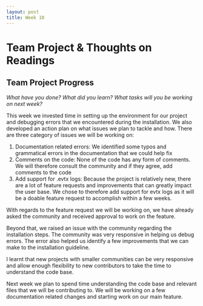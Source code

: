 ```yaml
---
layout: post
title: Week 10
---
```


# Team Project & Thoughts on Readings

## Team Project Progress

*What have you done? What did you learn? What tasks will you be working on next week?*

This week we invested time in setting up the environment for our project and debugging errors that we encountered during the installation. We also developed an action plan on what issues we plan to tackle and how. There are three category of issues we will be working on: 

1. Documentation related errors: We identified some typos and grammatical errors in the documentation that we could help fix
2. Comments on the code: None of the code has any form of comments. We will therefore consult the community and if they agree, add comments to the code
3. Add support for .evtx logs: Because the project is relatively new, there are a lot of feature requests and improvements that can greatly impact the user base. We chose to therefore add support for evtx logs as it will be a doable feature request to accomplish within a few weeks. 

With regards to the feature request we will be working on, we have already asked the community and received approval to work on the feature. 

Beyond that, we raised an issue with the community regarding the installation steps. The community was very responsive in helping us debug errors. The error also helped us identify a few improvements that we can make to the installation guideline. 

I learnt that new projects with smaller communities can be very responsive and allow enough flexibility to new contributors to take the time to understand the code base. 

Next week we plan to spend time understanding the code base and relevant files that we will be contributing to. We will be working on a few documentation related changes and starting work on our main feature. 

